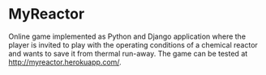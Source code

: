# MyReactor

Online game implemented as Python and Django application where the player is invited to play with the operating conditions of a chemical reactor and wants to save it from thermal run-away. The game can be tested at http://myreactor.herokuapp.com/.
